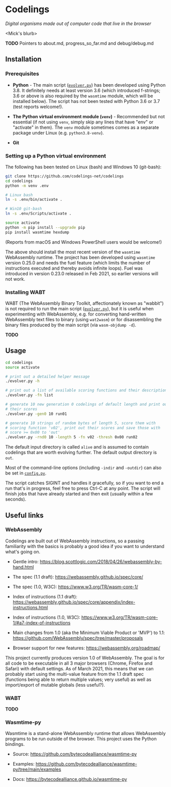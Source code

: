 # Codelings
*Digital organisms made out of computer code that live in the browser*

<Mick's blurb>

**TODO** Pointers to about.md, progress_so_far.md and debug/debug.md


## Installation

### Prerequisites

* **Python** - The main script ([`evolver.py`]) has been developed using Python 
3.8. It definitely needs at least version 3.6 (which introduced f-strings; 3.6 
or above is also required by the `wasmtime` module, which will be installed 
below). The script has not been tested with Python 3.6 or 3.7 (test reports 
welcome!).

* **The Python virtual environment module (`venv`)** - Recommended but not 
essential (if not using `venv`, simply skip any lines that have "env" or 
"activate" in them). The `venv` module sometimes comes as a separate package 
under Linux (e.g. `python3.8-venv`).

* **Git**

### Setting up a Python virtual environment

The following has been tested on Linux (bash) and Windows 10 (git-bash):

```bash
git clone https://github.com/codelings-net/codelings
cd codelings
python -m venv .env

# Linux bash
ln -s .env/bin/activate .

# Win10 git-bash
ln -s .env/Scripts/activate .

source activate
python -m pip install --upgrade pip
pip install wasmtime hexdump
```

(Reports from macOS and Windows PowerShell users would be welcome!)

The above should install the most recent version of the `wasmtime` WebAssembly 
runtime. The project has been developed using `wasmtime` version 0.25.0 and 
needs the fuel feature (which limits the number of instructions executed and 
thereby avoids infinite loops). Fuel was introduced in version 0.23.0 released 
in Feb 2021, so earlier versions will not work.

### Installing WABT

WABT (The WebAssembly Binary Toolkit, affectionately known as "wabbit") is not 
required to run the main script ([`evolver.py`]), but it is useful when 
experimenting with WebAssembly, e.g. for converting hand-written WebAssembly 
text files to binary (using `wat2wasm`) or for disassembling the binary files 
produced by the main script (via `wasm-objdump -d`).

**TODO**


## Usage

```bash
cd codelings
source activate

# print out a detailed helper message
./evolver.py -h

# print out a list of available scoring functions and their descriptions
./evolver.py -fn list

# generate 10 new generation 0 codelings of default length and print out
# their scores
./evolver.py -gen0 10 run01

# generate 10 strings of random bytes of length 5, score them with
# scoring function 'v02', print out their scores and save those with 
# score >= 0x00 to 'out'
./evolver.py -rnd0 10 -length 5 -fn v02 -thresh 0x00 run02
```

The default input directory is called `alive` and is assumed to contain 
codelings that are worth evolving further. The default output directory is 
`out`.

Most of the command-line options (including `-indir` and `-outdir`) can also be 
set in [`config.py`].

The script catches SIGINT and handles it gracefully, so if you want to end a 
run that's in progress, feel free to press Ctrl-C at any point. The script will 
finish jobs that have already started and then exit (usually within a few 
seconds).


## Useful links

### WebAssembly

Codelings are built out of WebAssembly instructions, so a passing 
familiarity with the basics is probably a good idea if you want to understand 
what's going on.

- Gentle intro: https://blog.scottlogic.com/2018/04/26/webassembly-by-hand.html

- The spec (1.1 draft): https://webassembly.github.io/spec/core/

- The spec (1.0, W3C): https://www.w3.org/TR/wasm-core-1/

- Index of instructions (1.1 draft): 
https://webassembly.github.io/spec/core/appendix/index-instructions.html

- Index of instructions (1.0, W3C):
https://www.w3.org/TR/wasm-core-1/#a7-index-of-instructions

- Main changes from 1.0 (aka the Minimum Viable Product or 'MVP') to 1.1:
https://github.com/WebAssembly/spec/tree/master/proposals

- Browser support for new features: https://webassembly.org/roadmap/

This project currently produces version 1.0 of WebAssembly. The goal is for all 
code to be executable in all 3 major browsers (Chrome, Firefox and Safari) with 
default settings. As of March 2021, this means that we can probably start using 
the multi-value feature from the 1.1 draft spec (functions being able to return 
multiple values; very useful) as well as import/export of mutable globals (less 
useful?).

### WABT

**TODO**

### Wasmtime-py

Wasmtime is a stand-alone WebAssembly runtime that allows WebAssembly programs 
to be run outside of the browser. This project uses the Python bindings.

- Source: https://github.com/bytecodealliance/wasmtime-py

- Examples: https://github.com/bytecodealliance/wasmtime-py/tree/main/examples

- Docs: https://bytecodealliance.github.io/wasmtime-py


[`config.py`]: config.py
[`evolver.py`]: evolver.py
